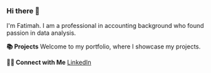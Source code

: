 ### Hi there 👋

I'm Fatimah. I am a professional in accounting background who found passion in data analysis.

**📚 Projects**
Welcome to my portfolio, where I showcase my projects.

**👋🏻 Connect with Me**
[LinkedIn]([url](https://www.linkedin.com/in/fatimahsakinah/)https://www.linkedin.com/in/fatimahsakinah/)
